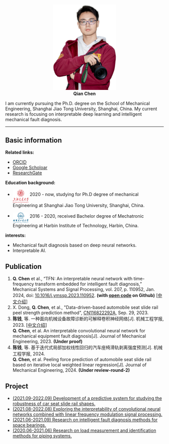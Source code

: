 <!-- # Homepage of Qian Chen -->

<div align='center'>
<img src="./images/DSC_4831_V1.png" width=200 alt="photo"/><br/>
<b>Qian Chen</b>
</div>

I am currently pursuing the Ph.D. degree on the School of Mechanical Engineering,
Shanghai Jiao Tong University, Shanghai, China. My current research is focusing on interpretable deep learning and intelligent mechanical fault diagnosis.

---

## Basic information

**Related links:**

* [ORCID](https://orcid.org/0000-0002-3094-5529)
* [Google Scholoar](https://scholar.google.com/citations?hl=en&user=YXvtdq4AAAAJ)
* [ResearchGate](https://www.researchgate.net/profile/Chen-Qian-66)


**Education background:**

* <img src="./images/SJTU.png" width=50 alt="profile"  align='middle'/> 2020 - now, studying for Ph.D degree of mechanical Engineering at Shanghai Jiao Tong University, Shanghai, China.

* <img src="./images/HIT.png" width=50 alt="profile" align='middle'/> 2016 - 2020,  received Bachelor degree of Mechatronic Engineering at Harbin Institute of Technology, Harbin, China.



**interests:**

* Mechanical fault diagnosis based on deep neural networks.
* Interpretable AI.

## Publication
 <!-- | Introduction -->
1. **Q. Chen** et al., “TFN: An interpretable neural network with time-frequency transform embedded for intelligent fault diagnosis,” Mechanical Systems and Signal Processing, vol. 207, p. 110952, Jan. 2024, doi: [10.1016/j.ymssp.2023.110952](https://doi.org/10.1016/j.ymssp.2023.110952). **(with [open code](https://github.com/ChenQian0618/TFN) on Github)** [[中文介绍](./publications/2024-MSSP-TFN-chinese.md)]
1. X. Dong, **Q. Chen**, et al., "Data-driven-based automobile seat slide rail peel strength prediction method", [CN116822292A](https://patents.google.com/patent/CN116822292A/en?oq=CN116822292A), Sep. 29, 2023.
1. **陈钱**, 等. 一种面向机械设备故障诊断的可解释卷积神经网络[J]. 机械工程学报, 2023. [[中文介绍](./publications/2024-机工报-ChirpletNN-chinese.md)] <br> **Q. Chen**, et al. An interpretable convolutional neural network for mechanical equipment fault diagnosis[J]. Journal of Mechanical Engineering, 2023. **(Under proof)** 
1. **陈钱**, 等. 基于迭代式局部加权线性回归的汽车座椅滑轨剥离强度预测[J]. 机械工程学报, 2024. <br>
**Q. Chen**, et al. Peeling force prediction of automobile seat slide rail based on iterative local weighted linear regression[J]. Journal of Mechanical Engineering, 2024. **(Under review-round-2)**

## Project

* [(2021.09-2022.09) Development of a predictive system for studying the robustness of car seat slide rail shapes.](./projects/202109_SlidePeelingForcePrediction.md)
* [(2021.08-2022.08) Exploring the interpretability of convolutional neural networks combined with linear frequency modulation signal processing.](./projects/202108_TFN.md)
* [(2021.06-2021.09) Research on intelligent fault diagnosis methods for space bearings.](./projects/202106_SpaceBearingDiagnosis.md)
* [(2020.06-2021.06) Research on load measurement and identification methods for piping systems.](./projects/202006_PipeLoadIdentification.md)


